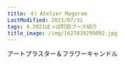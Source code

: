 ```yaml
---
title: ４）Atelier Magoram
LastModified: 2021/07/31
tags: 4.2021ぽっぽ町田ブース紹介
title_image: /img/1627039299092.jpg
---
```

アートプラスター＆フラワーキャンドル